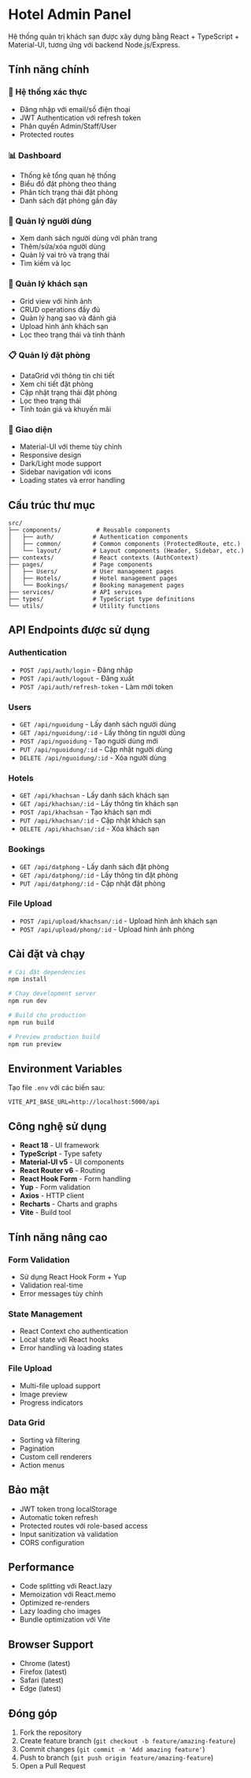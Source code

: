 # Hotel Admin Panel

Hệ thống quản trị khách sạn được xây dựng bằng React + TypeScript + Material-UI, tương ứng với backend Node.js/Express.

## Tính năng chính

### 🔐 Hệ thống xác thực
- Đăng nhập với email/số điện thoại
- JWT Authentication với refresh token
- Phân quyền Admin/Staff/User
- Protected routes

### 📊 Dashboard
- Thống kê tổng quan hệ thống
- Biểu đồ đặt phòng theo tháng
- Phân tích trạng thái đặt phòng
- Danh sách đặt phòng gần đây

### 👥 Quản lý người dùng
- Xem danh sách người dùng với phân trang
- Thêm/sửa/xóa người dùng
- Quản lý vai trò và trạng thái
- Tìm kiếm và lọc

### 🏨 Quản lý khách sạn
- Grid view với hình ảnh
- CRUD operations đầy đủ
- Quản lý hạng sao và đánh giá
- Upload hình ảnh khách sạn
- Lọc theo trạng thái và tỉnh thành

### 📋 Quản lý đặt phòng
- DataGrid với thông tin chi tiết
- Xem chi tiết đặt phòng
- Cập nhật trạng thái đặt phòng
- Lọc theo trạng thái
- Tính toán giá và khuyến mãi

### 🎨 Giao diện
- Material-UI với theme tùy chỉnh
- Responsive design
- Dark/Light mode support
- Sidebar navigation với icons
- Loading states và error handling

## Cấu trúc thư mục

```
src/
├── components/          # Reusable components
│   ├── auth/           # Authentication components
│   ├── common/         # Common components (ProtectedRoute, etc.)
│   └── layout/         # Layout components (Header, Sidebar, etc.)
├── contexts/           # React contexts (AuthContext)
├── pages/              # Page components
│   ├── Users/          # User management pages
│   ├── Hotels/         # Hotel management pages
│   └── Bookings/       # Booking management pages
├── services/           # API services
├── types/              # TypeScript type definitions
└── utils/              # Utility functions
```

## API Endpoints được sử dụng

### Authentication
- `POST /api/auth/login` - Đăng nhập
- `POST /api/auth/logout` - Đăng xuất
- `POST /api/auth/refresh-token` - Làm mới token

### Users
- `GET /api/nguoidung` - Lấy danh sách người dùng
- `GET /api/nguoidung/:id` - Lấy thông tin người dùng
- `POST /api/nguoidung` - Tạo người dùng mới
- `PUT /api/nguoidung/:id` - Cập nhật người dùng
- `DELETE /api/nguoidung/:id` - Xóa người dùng

### Hotels
- `GET /api/khachsan` - Lấy danh sách khách sạn
- `GET /api/khachsan/:id` - Lấy thông tin khách sạn
- `POST /api/khachsan` - Tạo khách sạn mới
- `PUT /api/khachsan/:id` - Cập nhật khách sạn
- `DELETE /api/khachsan/:id` - Xóa khách sạn

### Bookings
- `GET /api/datphong` - Lấy danh sách đặt phòng
- `GET /api/datphong/:id` - Lấy thông tin đặt phòng
- `PUT /api/datphong/:id` - Cập nhật đặt phòng

### File Upload
- `POST /api/upload/khachsan/:id` - Upload hình ảnh khách sạn
- `POST /api/upload/phong/:id` - Upload hình ảnh phòng

## Cài đặt và chạy

```bash
# Cài đặt dependencies
npm install

# Chạy development server
npm run dev

# Build cho production
npm run build

# Preview production build
npm run preview
```

## Environment Variables

Tạo file `.env` với các biến sau:

```env
VITE_API_BASE_URL=http://localhost:5000/api
```

## Công nghệ sử dụng

- **React 18** - UI framework
- **TypeScript** - Type safety
- **Material-UI v5** - UI components
- **React Router v6** - Routing
- **React Hook Form** - Form handling
- **Yup** - Form validation
- **Axios** - HTTP client
- **Recharts** - Charts and graphs
- **Vite** - Build tool

## Tính năng nâng cao

### Form Validation
- Sử dụng React Hook Form + Yup
- Validation real-time
- Error messages tùy chỉnh

### State Management
- React Context cho authentication
- Local state với React hooks
- Error handling và loading states

### File Upload
- Multi-file upload support
- Image preview
- Progress indicators

### Data Grid
- Sorting và filtering
- Pagination
- Custom cell renderers
- Action menus

## Bảo mật

- JWT token trong localStorage
- Automatic token refresh
- Protected routes với role-based access
- Input sanitization và validation
- CORS configuration

## Performance

- Code splitting với React.lazy
- Memoization với React.memo
- Optimized re-renders
- Lazy loading cho images
- Bundle optimization với Vite

## Browser Support

- Chrome (latest)
- Firefox (latest)
- Safari (latest)
- Edge (latest)

## Đóng góp

1. Fork the repository
2. Create feature branch (`git checkout -b feature/amazing-feature`)
3. Commit changes (`git commit -m 'Add amazing feature'`)
4. Push to branch (`git push origin feature/amazing-feature`)
5. Open a Pull Request